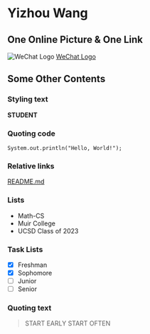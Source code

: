 # Yizhou Wang
## One Online Picture & One Link
![WeChat Logo](http://www.thatsmags.com/image/view/201905/wechat-glitch.jpg)
[WeChat Logo](http://www.thatsmags.com/image/view/201905/wechat-glitch.jpg)
## Some Other Contents
### Styling text
**STUDENT**
### Quoting code
```
System.out.println("Hello, World!");
```
### Relative links
[README.md](README.md)
### Lists
- Math-CS
- Muir College
- UCSD Class of 2023
<a/>

### Task Lists
- [x] Freshman
- [x] Sophomore
- [ ] Junior
- [ ] Senior
<a/>

### Quoting text
> START EARLY START OFTEN
<a/>